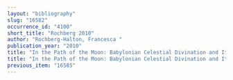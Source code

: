 ```yaml
---
layout: "bibliography"
slug: "16582"
occurrence_id: "4100"
short_title: "Rochberg 2010"
author: "Rochberg-Halton, Francesca "
publication_year: "2010"
title: "In the Path of the Moon: Babylonian Celestial Divination and Its Legacy, Ancient Magic and Divination 6 (Leiden)"
title: "In the Path of the Moon: Babylonian Celestial Divination and Its Legacy, Ancient Magic and Divination 6 (Leiden)"
previous_item: "16585"
---
```

